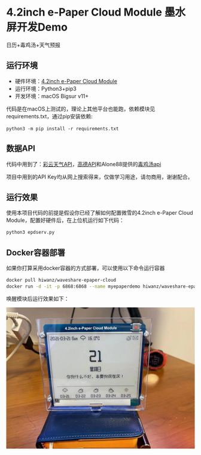 # 4.2inch e-Paper Cloud Module 墨水屏开发Demo

日历+毒鸡汤+天气预报

## 运行环境

- 硬件环境：[4.2inch e-Paper Cloud Module](https://www.waveshare.net/wiki/4.2inch_e-Paper_Cloud_Module)
- 运行环境：Python3+pip3
- 开发环境：macOS Bigsur v11+

代码是在macOS上测试的，理论上其他平台也能跑，依赖模块见requirements.txt，通过pip安装依赖:

`python3 -m pip install -r requirements.txt`

## 数据API

代码中用到了：[彩云天气API](https://open.caiyunapp.com/%E5%BD%A9%E4%BA%91%E5%A4%A9%E6%B0%94_API_%E4%B8%80%E8%A7%88%E8%A1%A8)，[高德API](https://developer.amap.com/)和Alone88提供的[毒鸡汤api](https://v1.alapi.cn/api/soul)

项目中用到的API Key均从网上搜索得来，仅做学习用途，请勿商用，谢谢配合。

## 运行效果

使用本项目代码的前提是假设你已经了解如何配置微雪的4.2inch e-Paper Cloud Module，配置好硬件后，在上位机运行如下代码：

```python
python3 epdserv.py
```

## Docker容器部署

如果你打算采用docker容器的方式部署，可以使用以下命令运行容器

```bash
docker pull hiwanz/waveshare-epaper-cloud
docker run -d -it -p 6868:6868 --name myepaperdemo hiwanz/waveshare-epaper-cloud
```

唤醒模块后运行效果如下：

![demo](demo.jpg)
